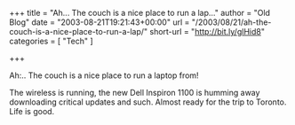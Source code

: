 +++
title = "Ah... The couch is a nice place to run a lap…"
author = "Old Blog"
date = "2003-08-21T19:21:43+00:00"
url = "/2003/08/21/ah-the-couch-is-a-nice-place-to-run-a-lap/"
short-url = "http://bit.ly/glHid8"
categories = [
"Tech"
]

+++
<div class='microid-http+http:sha1:f2956136723789f31b43d17d6b644bca081854ff'>

Ah:.. The couch is a nice place to run a laptop from!

The wireless is running, the new Dell Inspiron 1100 is humming away downloading critical updates and such. Almost ready for the trip to Toronto. Life is good.

